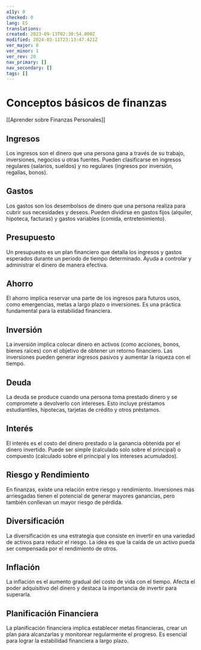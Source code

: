 ```yaml
---
a11y: 0
checked: 0
lang: ES
translations: 
created: 2023-09-13T02:30:54.000Z
modified: 2024-03-11T23:13:47.421Z
ver_major: 0
ver_minor: 1
ver_rev: 20
nav_primary: []
nav_secondary: []
tags: []
---
```

# Conceptos básicos de finanzas

[[Aprender sobre Finanzas Personales]]

##  Ingresos

Los ingresos son el dinero que una persona gana a través de su trabajo, inversiones, negocios u otras fuentes. Pueden clasificarse en ingresos regulares (salarios, sueldos) y no regulares (ingresos por inversión, regalías, bonos).

## Gastos

Los gastos son los desembolsos de dinero que una persona realiza para cubrir sus necesidades y deseos. Pueden dividirse en gastos fijos (alquiler, hipoteca, facturas) y gastos variables (comida, entretenimiento).

## Presupuesto

Un presupuesto es un plan financiero que detalla los ingresos y gastos esperados durante un período de tiempo determinado. Ayuda a controlar y administrar el dinero de manera efectiva.

## Ahorro

El ahorro implica reservar una parte de los ingresos para futuros usos, como emergencias, metas a largo plazo o inversiones. Es una práctica fundamental para la estabilidad financiera.

## Inversión

La inversión implica colocar dinero en activos (como acciones, bonos, bienes raíces) con el objetivo de obtener un retorno financiero. Las inversiones pueden generar ingresos pasivos y aumentar la riqueza con el tiempo.

## Deuda

La deuda se produce cuando una persona toma prestado dinero y se compromete a devolverlo con intereses. Esto incluye préstamos estudiantiles, hipotecas, tarjetas de crédito y otros préstamos.

## Interés

El interés es el costo del dinero prestado o la ganancia obtenida por el dinero invertido. Puede ser simple (calculado solo sobre el principal) o compuesto (calculado sobre el principal y los intereses acumulados).

## Riesgo y Rendimiento

En finanzas, existe una relación entre riesgo y rendimiento. Inversiones más arriesgadas tienen el potencial de generar mayores ganancias, pero también conllevan un mayor riesgo de pérdida.

## Diversificación

La diversificación es una estrategia que consiste en invertir en una variedad de activos para reducir el riesgo. La idea es que la caída de un activo pueda ser compensada por el rendimiento de otros.

## Inflación

La inflación es el aumento gradual del costo de vida con el tiempo. Afecta el poder adquisitivo del dinero y destaca la importancia de invertir para superarla.

## Planificación Financiera

La planificación financiera implica establecer metas financieras, crear un plan para alcanzarlas y monitorear regularmente el progreso. Es esencial para lograr la estabilidad financiera a largo plazo.
